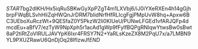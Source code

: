 $START$bg2dIKH/Hx5iqRuSBKwGyXpPZgT4m1LXVbj6/iJ0iYXeRXEn4h14gGjhbrpFWqBLSvhHliZqHWQnJrDRM7blidNrfHfRLIcgFgjPMpUvW8hq+Apxw6BC3UEboXuRczWt+9QESfaZ0Y5PkzW2li0KIUeU/PUNwLFGEd1vfARJQFp4dmcdEu+aBfV7/ezTyW9NpXph5r1acAd1gWp9fFylfBQPgRNIqwYtwsBw0sBwt8aP2tiRtZoVIRULJAVYpK6Ixr4FRSY7N2+YaRLsKzeZX8M2PqU7x/a7LMBN9YL9PXUZRawU6QnDjOq28lfIzwJf$END$